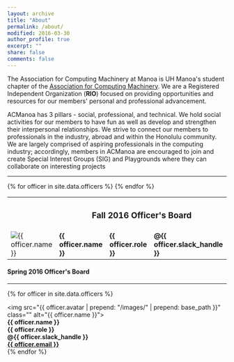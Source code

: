 ```yaml
---
layout: archive
title: "About"
permalink: /about/
modified: 2016-03-30
author_profile: true
excerpt: ""
share: false
comments: false
---
```



The Association for Computing Machinery at Manoa is UH Manoa's student chapter of the <a href="https://www.acm.org/" target="_blank">Association for Computing Machinery</a>. We are a Registered Independent Organization (**RIO**) focused on providing opportunities and resources for our members' personal and professional advancement.

ACManoa has 3 pillars - social, professional, and technical. We hold social activities for our members to have fun as well as develop and strengthen their interpersonal relationships. We strive to connect our members to professionals in the industry, abroad and within the Honolulu community. We are largely comprised of aspiring professionals in the computing industry; accordingly, members in ACManoa are encouraged to join and create Special Interest Groups (SIG) and Playgrounds where they can collaborate on interesting projects


<div class="section-desktop">
  <table>
    <tr>
      <th colspan="5"><h3>Fall 2016 Officer's Board</h3></th>
    </tr>
    <hr>
    {% for officer in site.data.officers %}
        <tr>
          <td>
            <div class="author__avatar">
              <img src="{{ officer.avatar | prepend: "/images/" | prepend: base_path }}" class="" alt="{{ officer.name }}">
            </div>
          </td>
          <td>
            <strong>{{ officer.name }}</strong>
          </td>
          <td>
            <strong>{{ officer.role }}</strong>
          </td>
          <td>
            <strong><i class="fa fa-fw fa-slack"></i> @{{ officer.slack_handle }}</strong>
          </td>
          <td>
            <strong><a href="mailto:{{ officer.email }}"><i class="fa fa-fw fa-envelope-square"></i> {{ officer.email }}</a></strong>
          </td>
        </tr>
        <!-- {% if officer.bio %}
          <tr>
            <td colspan="5"><em>{{ officer.bio }}</em></td>
          </tr>
        {% endif %} -->
    {% endfor %}
  </table>
</div>
<div class="section-mobile">
  <h4>Spring 2016 Officer's Board</h4>
  <hr>

  {% for officer in site.data.officers %}
    <div class="author__avatar">
      <img src="{{ officer.avatar | prepend: "/images/" | prepend: base_path }}" class="" alt="{{ officer.name }}">
    </div>
    <strong>{{ officer.name }}</strong><br>
    <strong>{{ officer.role }}</strong><br>
    <strong><i class="fa fa-fw fa-slack"></i> @{{ officer.slack_handle }}</strong><br>
    <strong><a href="mailto:{{ officer.email }}"><i class="fa fa-fw fa-envelope-square"></i> {{ officer.email }}</a></strong>
    <br>
  {% endfor %}
</div>
